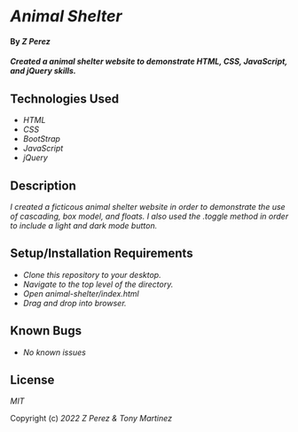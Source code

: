 # _Animal Shelter_

#### By _**Z Perez**_

#### _Created a animal shelter website to demonstrate HTML, CSS, JavaScript, and jQuery skills._

## Technologies Used

* _HTML_
* _CSS_
* _BootStrap_
* _JavaScript_
* _jQuery_

## Description

_I created a ficticous animal shelter website in order to demonstrate the use of cascading, box model, and floats. I also used the .toggle method in order to include a light and dark mode button._

## Setup/Installation Requirements

* _Clone this repository to your desktop._
* _Navigate to the top level of the directory._
* _Open animal-shelter/index.html_
* _Drag and drop into browser._


## Known Bugs

* _No known issues_

## License

_MIT_

Copyright (c) _2022_ _Z Perez & Tony Martinez_

